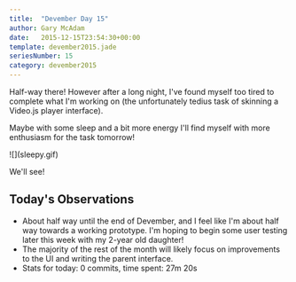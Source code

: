 ```yaml
---
title:  "Devember Day 15"
author: Gary McAdam
date:   2015-12-15T23:54:30+00:00
template: devember2015.jade
seriesNumber: 15
category: devember2015
---
```


Half-way there!<span class="more"></span> However after a long night, I've found myself too tired to complete what I'm working on (the unfortunately tedius task of skinning a Video.js player interface).

Maybe with some sleep and a bit more energy I'll find myself with more enthusiasm for the task tomorrow!

<div class="img-responsive img-md">
    ![](sleepy.gif)
</div>

We'll see!

## Today's Observations

 - About half way until the end of Devember, and I feel like I'm about half way towards a working prototype. I'm hoping to begin some user testing later this week with my 2-year old daughter!
 - The majority of the rest of the month will likely focus on improvements to the UI and writing the parent interface.
 - Stats for today: 0 commits, time spent: 27m 20s
